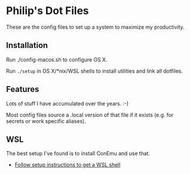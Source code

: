 # Philip's Dot Files
These are the config files to set up a system to maximize my productivity.

## Installation
Run ./config-macos.sh to configure OS X.

Run `./setup` in OS X/*nix/WSL shells to install utilities and link all dotfiles.

## Features
Lots of stuff I have accumulated over the years. :-)

Most config files source a .local version of that file if it exists (e.g. for secrets or work specific aliases).

## WSL
The best setup I've found is to install ConEmu and use that.

- [Follow setup instructions to get a WSL shell](https://conemu.github.io/en/BashOnWindows.html)
